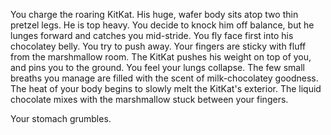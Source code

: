 You charge the roaring KitKat. His huge, wafer body sits atop two thin pretzel legs. He is top heavy. You decide to 
knock him off balance, but he lunges forward and catches you mid-stride. You fly face first into his chocolatey belly.
You try to push away. Your fingers are sticky with fluff from the marshmallow room. The KitKat pushes his weight on top
of you, and pins you to the ground. You feel your lungs collapse. The few small breaths you manage are filled with the 
scent of milk-chocolatey goodness. The heat of your body begins to slowly melt the KitKat's exterior. The liquid 
chocolate mixes with the marshmallow stuck between your fingers. 

Your stomach grumbles.